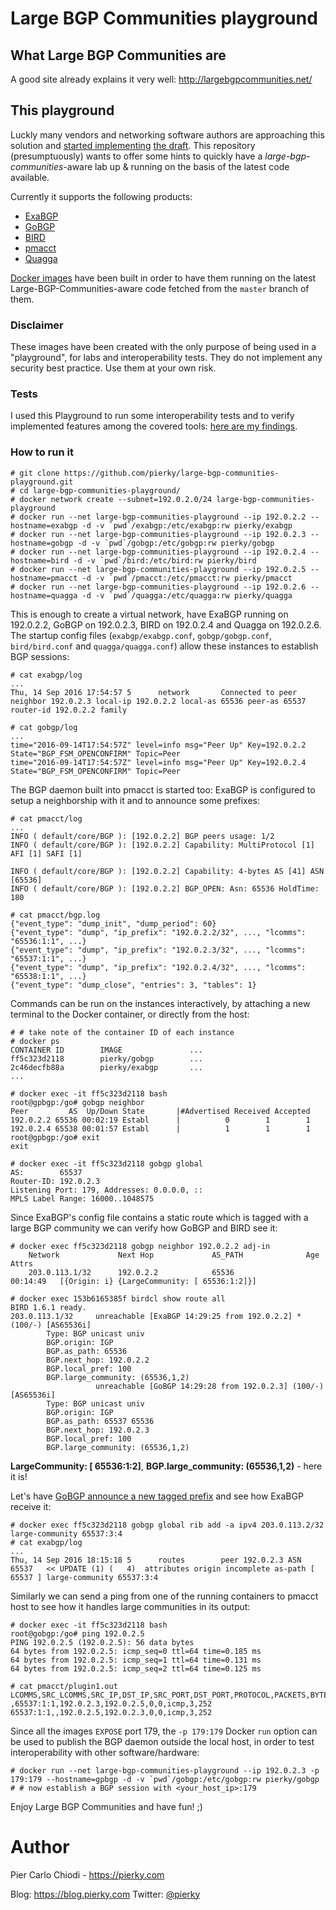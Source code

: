 # Large BGP Communities playground

## What Large BGP Communities are

A good site already explains it very well: http://largebgpcommunities.net/

## This playground

Luckly many vendors and networking software authors are approaching this solution and [started implementing](http://largebgpcommunities.net/implementations/) [the draft](https://tools.ietf.org/html/draft-heitz-idr-large-community). This repository (presumptuously) wants to offer some hints to quickly have a *large-bgp-communities*-aware lab up & running on the basis of the latest code available.

Currently it supports the following products:
- [ExaBGP](https://github.com/Exa-Networks/exabgp)
- [GoBGP](https://github.com/osrg/gobgp)
- [BIRD](http://bird.network.cz/)
- [pmacct](http://www.pmacct.net/)
- [Quagga](http://www.nongnu.org/quagga/)

[Docker images](https://hub.docker.com/u/pierky/) have been built in order to have them running on the latest Large-BGP-Communities-aware code fetched from the `master` branch of them.

### Disclaimer

These images have been created with the only purpose of being used in a "playground", for labs and interoperability tests. They do not implement any security best practice. Use them at your own risk.

### Tests

I used this Playground to run some interoperability tests and to verify implemented features among the covered tools: [here are my findings](tests/README.md).

### How to run it

```
# git clone https://github.com/pierky/large-bgp-communities-playground.git
# cd large-bgp-communities-playground/
# docker network create --subnet=192.0.2.0/24 large-bgp-communities-playground
# docker run --net large-bgp-communities-playground --ip 192.0.2.2 --hostname=exabgp -d -v `pwd`/exabgp:/etc/exabgp:rw pierky/exabgp
# docker run --net large-bgp-communities-playground --ip 192.0.2.3 --hostname=gobgp -d -v `pwd`/gobgp:/etc/gobgp:rw pierky/gobgp
# docker run --net large-bgp-communities-playground --ip 192.0.2.4 --hostname=bird -d -v `pwd`/bird:/etc/bird:rw pierky/bird
# docker run --net large-bgp-communities-playground --ip 192.0.2.5 --hostname=pmacct -d -v `pwd`/pmacct:/etc/pmacct:rw pierky/pmacct
# docker run --net large-bgp-communities-playground --ip 192.0.2.6 --hostname=quagga -d -v `pwd`/quagga:/etc/quagga:rw pierky/quagga
```

This is enough to create a virtual network, have ExaBGP running on 192.0.2.2, GoBGP on 192.0.2.3, BIRD on 192.0.2.4 and Quagga on 192.0.2.6. The startup config files (`exabgp/exabgp.conf`, `gobgp/gobgp.conf`, `bird/bird.conf` and `quagga/quagga.conf`) allow these instances to establish BGP sessions:

```
# cat exabgp/log
...
Thu, 14 Sep 2016 17:54:57 5      network       Connected to peer neighbor 192.0.2.3 local-ip 192.0.2.2 local-as 65536 peer-as 65537 router-id 192.0.2.2 family
```

```
# cat gobgp/log
...
time="2016-09-14T17:54:57Z" level=info msg="Peer Up" Key=192.0.2.2 State="BGP_FSM_OPENCONFIRM" Topic=Peer
time="2016-09-14T17:54:57Z" level=info msg="Peer Up" Key=192.0.2.4 State="BGP_FSM_OPENCONFIRM" Topic=Peer
```

The BGP daemon built into pmacct is started too: ExaBGP is configured to setup a neighborship with it and to announce some prefixes:

```
# cat pmacct/log
...
INFO ( default/core/BGP ): [192.0.2.2] BGP peers usage: 1/2
INFO ( default/core/BGP ): [192.0.2.2] Capability: MultiProtocol [1] AFI [1] SAFI [1]

INFO ( default/core/BGP ): [192.0.2.2] Capability: 4-bytes AS [41] ASN [65536]
INFO ( default/core/BGP ): [192.0.2.2] BGP_OPEN: Asn: 65536 HoldTime: 180
```

```
# cat pmacct/bgp.log
{"event_type": "dump_init", "dump_period": 60}
{"event_type": "dump", "ip_prefix": "192.0.2.2/32", ..., "lcomms": "65536:1:1", ...}
{"event_type": "dump", "ip_prefix": "192.0.2.3/32", ..., "lcomms": "65537:1:1", ...}
{"event_type": "dump", "ip_prefix": "192.0.2.4/32", ..., "lcomms": "65538:1:1", ...}
{"event_type": "dump_close", "entries": 3, "tables": 1}
```

Commands can be run on the instances interactively, by attaching a new terminal to the Docker container, or directly from the host:

```
# # take note of the container ID of each instance
# docker ps
CONTAINER ID        IMAGE               ...
ff5c323d2118        pierky/gobgp        ...
2c46decfb88a        pierky/exabgp       ...
...
```

```
# docker exec -it ff5c323d2118 bash
root@gpbgp:/go# gobgp neighbor
Peer         AS  Up/Down State       |#Advertised Received Accepted
192.0.2.2 65536 00:02:19 Establ      |          0        1        1
192.0.2.4 65538 00:01:57 Establ      |          1        1        1
root@gpbgp:/go# exit
exit
```

```
# docker exec -it ff5c323d2118 gobgp global
AS:        65537
Router-ID: 192.0.2.3
Listening Port: 179, Addresses: 0.0.0.0, ::
MPLS Label Range: 16000..1048575
```

Since ExaBGP's config file contains a static route which is tagged with a large BGP community we can verify how GoBGP and BIRD see it:

```
# docker exec ff5c323d2118 gobgp neighbor 192.0.2.2 adj-in
    Network             Next Hop             AS_PATH              Age        Attrs
    203.0.113.1/32      192.0.2.2            65536                00:14:49   [{Origin: i} {LargeCommunity: [ 65536:1:2]}]
```

```
# docker exec 153b6165385f birdcl show route all
BIRD 1.6.1 ready.
203.0.113.1/32     unreachable [ExaBGP 14:29:25 from 192.0.2.2] * (100/-) [AS65536i]
        Type: BGP unicast univ
        BGP.origin: IGP
        BGP.as_path: 65536
        BGP.next_hop: 192.0.2.2
        BGP.local_pref: 100
        BGP.large_community: (65536,1,2)
                   unreachable [GoBGP 14:29:28 from 192.0.2.3] (100/-) [AS65536i]
        Type: BGP unicast univ
        BGP.origin: IGP
        BGP.as_path: 65537 65536
        BGP.next_hop: 192.0.2.3
        BGP.local_pref: 100
        BGP.large_community: (65536,1,2)
```

**LargeCommunity: [ 65536:1:2]**, **BGP.large_community: (65536,1,2)** - here it is!

Let's have [GoBGP announce a new tagged prefix](https://github.com/osrg/gobgp/blob/master/docs/sources/cli-command-syntax.md#more-examples) and see how ExaBGP receive it:

```
# docker exec ff5c323d2118 gobgp global rib add -a ipv4 203.0.113.2/32 large-community 65537:3:4
# cat exabgp/log
...
Thu, 14 Sep 2016 18:15:18 5      routes        peer 192.0.2.3 ASN 65537   << UPDATE (1) (   4)  attributes origin incomplete as-path [ 65537 ] large-community 65537:3:4
```

Similarly we can send a ping from one of the running containers to pmacct host to see how it handles large communities in its output:

```
# docker exec -it ff5c323d2118 bash
root@gobgp:/go# ping 192.0.2.5
PING 192.0.2.5 (192.0.2.5): 56 data bytes
64 bytes from 192.0.2.5: icmp_seq=0 ttl=64 time=0.185 ms
64 bytes from 192.0.2.5: icmp_seq=1 ttl=64 time=0.131 ms
64 bytes from 192.0.2.5: icmp_seq=2 ttl=64 time=0.125 ms
```

```
# cat pmacct/plugin1.out
LCOMMS,SRC_LCOMMS,SRC_IP,DST_IP,SRC_PORT,DST_PORT,PROTOCOL,PACKETS,BYTES
,65537:1:1,192.0.2.3,192.0.2.5,0,0,icmp,3,252
65537:1:1,,192.0.2.5,192.0.2.3,0,0,icmp,3,252
```

Since all the images `EXPOSE` port 179, the `-p 179:179` Docker `run` option can be used to publish the BGP daemon outside the local host, in order to test interoperability with other software/hardware:

```
# docker run --net large-bgp-communities-playground --ip 192.0.2.3 -p 179:179 --hostname=gpbgp -d -v `pwd`/gobgp:/etc/gobgp:rw pierky/gobgp
# # now establish a BGP session with <your_host_ip>:179
```

Enjoy Large BGP Communities and have fun! ;)

# Author

Pier Carlo Chiodi - https://pierky.com

Blog: https://blog.pierky.com Twitter: [@pierky](https://twitter.com/pierky)
